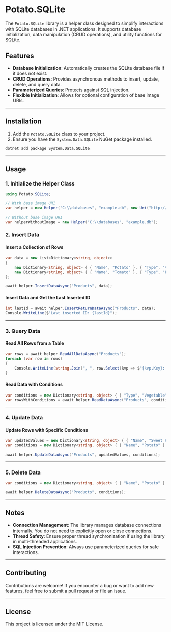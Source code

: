 # Potato.SQLite

The `Potato.SQLite` library is a helper class designed to simplify interactions with SQLite databases in .NET applications.
It supports database initialization, data manipulation (CRUD operations), and utility functions for SQLite.

## Features

- **Database Initialization**: Automatically creates the SQLite database file if it does not exist.
- **CRUD Operations**: Provides asynchronous methods to insert, update, delete, and query data.
- **Parameterized Queries**: Protects against SQL injection.
- **Flexible Initialization**: Allows for optional configuration of base image URIs.

---

## Installation

1. Add the `Potato.SQLite` class to your project.
2. Ensure you have the `System.Data.SQLite` NuGet package installed.

```bash
dotnet add package System.Data.SQLite
```

---

## Usage

### 1. Initialize the Helper Class

```csharp
using Potato.SQLite;

// With base image URI
var helper = new Helper("C:\\databases", "example.db", new Uri("http://example.com/images"));

// Without base image URI
var helperWithoutImage = new Helper("C:\\databases", "example.db");
```

### 2. Insert Data

#### Insert a Collection of Rows

```csharp
var data = new List<Dictionary<string, object>>
{
    new Dictionary<string, object> { { "Name", "Potato" }, { "Type", "Vegetable" } },
    new Dictionary<string, object> { { "Name", "Tomato" }, { "Type", "Fruit" } },
};

await helper.InsertDataAsync("Products", data);
```

#### Insert Data and Get the Last Inserted ID

```csharp
int lastId = await helper.InsertReturnDataAsync("Products", data);
Console.WriteLine($"Last inserted ID: {lastId}");
```

---

### 3. Query Data

#### Read All Rows from a Table

```csharp
var rows = await helper.ReadAllDataAsync("Products");
foreach (var row in rows)
{
    Console.WriteLine(string.Join(", ", row.Select(kvp => $"{kvp.Key}: {kvp.Value}")));
}
```

#### Read Data with Conditions

```csharp
var conditions = new Dictionary<string, object> { { "Type", "Vegetable" } };
var rowsWithConditions = await helper.ReadDataAsync("Products", conditions);
```

---

### 4. Update Data

#### Update Rows with Specific Conditions

```csharp
var updatedValues = new Dictionary<string, object> { { "Name", "Sweet Potato" } };
var conditions = new Dictionary<string, object> { { "Name", "Potato" } };

await helper.UpdateDataAsync("Products", updatedValues, conditions);
```

---

### 5. Delete Data

```csharp
var conditions = new Dictionary<string, object> { { "Name", "Potato" } };

await helper.DeleteDataAsync("Products", conditions);
```

---

## Notes

- **Connection Management**: The library manages database connections internally. You do not need to explicitly open or close connections.
- **Thread Safety**: Ensure proper thread synchronization if using the library in multi-threaded applications.
- **SQL Injection Prevention**: Always use parameterized queries for safe interactions.

---

## Contributing

Contributions are welcome! If you encounter a bug or want to add new features, feel free to submit a pull request or file an issue.

---

## License

This project is licensed under the MIT License.

